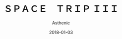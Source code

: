 ---
title: "ＳＰＡＣＥ　ＴＲＩＰ ＩＩＩ"
subtitle: "Asthenic"
customForwardUrl: "https://www.youtube.com/watch?v=AXAGF7L9wP8"
displayImg: "https://img.youtube.com/vi/AXAGF7L9wP8/0.jpg"
date: "2018-01-03"
newTab: true 
---